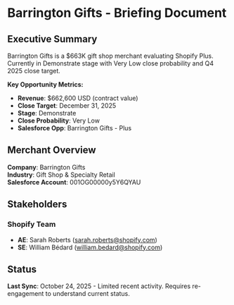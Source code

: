 # Barrington Gifts - Briefing Document

## Executive Summary

Barrington Gifts is a $663K gift shop merchant evaluating Shopify Plus. Currently in Demonstrate stage with Very Low close probability and Q4 2025 close target.

**Key Opportunity Metrics:**
- **Revenue**: $662,600 USD (contract value)
- **Close Target**: December 31, 2025
- **Stage**: Demonstrate
- **Close Probability**: Very Low
- **Salesforce Opp**: Barrington Gifts - Plus

## Merchant Overview

**Company**: Barrington Gifts  
**Industry**: Gift Shop & Specialty Retail  
**Salesforce Account**: 001OG00000y5Y6QYAU

## Stakeholders

### Shopify Team
- **AE**: Sarah Roberts (sarah.roberts@shopify.com)
- **SE**: William Bédard (william.bedard@shopify.com)

## Status

**Last Sync**: October 24, 2025 - Limited recent activity. Requires re-engagement to understand current status.








